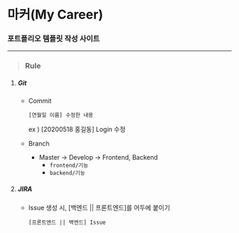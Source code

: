 # 마커(My Career)

### 포트폴리오 템플릿 작성 사이트

---



> ### Rule

1. ##### Git

   + Commit

     `[연월일 이름] 수정한 내용`

     ex ) [20200518 홍길동] Login 수정 
     
   + Branch

     + Master -> Develop -> Frontend, Backend
       + `frontend/기능`
       + `backend/기능`

2. ##### JIRA

   + Issue 생성 시, [백엔드 || 프론트엔드]를 어두에 붙이기
   
     `[프론트엔드 || 백엔드] Issue`

